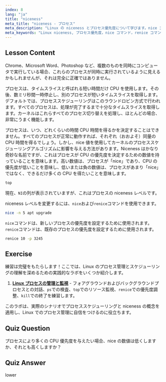 ```yaml
---
index: 8
lang: "ja"
title: "niceness"
meta_title: "niceness - プロセス"
meta_description: "Linux の niceness とプロセス優先度について学びます。nice コマンドと renice コマンドを理解して、プロセスの CPU 時間を管理します。システムパフォーマンスを向上させましょう！"
meta_keywords: "Linux niceness, プロセス優先度，nice コマンド，renice コマンド，Linux チュートリアル，CPU スケジューリング，初心者向け Linux, Linux ガイド"
---
```


## Lesson Content

Chrome、Microsoft Word、Photoshop など、複数のものを同時にコンピュータで実行している場合、これらのプロセスが同時に実行されているように見えるかもしれませんが、それは完全に正確ではありません。

プロセスは、タイムスライスと呼ばれる短い時間だけ CPU を使用します。その後、数ミリ秒間一時停止し、別のプロセスが短いタイムスライスを取得します。デフォルトでは、プロセススケジューリングはこのラウンドロビン方式で行われます。すべてのプロセスは、処理が完了するまで十分なタイムスライスを取得します。カーネルはこれらすべてのプロセス切り替えを処理し、ほとんどの場合、非常にうまく機能します。

プロセスは、いつ、どれくらいの時間 CPU 時間を得るかを決定することはできません。すべてのプロセスが正常に動作すれば、それぞれ（おおよそ）同量の CPU 時間を得るでしょう。しかし、nice 値を使用してカーネルのプロセススケジューリングアルゴリズムに影響を与える方法があります。Niceness はかなり奇妙な名前ですが、これはプロセスが CPU の優先度を決定するための数値を持っていることを意味します。高い数値は、プロセスが「nice」であり、CPU の優先度が低いことを意味し、低いまたは負の数値は、プロセスがあまり「nice」ではなく、できるだけ多くの CPU を得たいことを意味します。

```bash
top
```

現在、`NI`の列が表示されていますが、これはプロセスの niceness レベルです。

niceness レベルを変更するには、`nice`および`renice`コマンドを使用できます。

```bash
nice -n 5 apt upgrade
```

`nice`コマンドは、新しいプロセスの優先度を設定するために使用されます。`renice`コマンドは、既存のプロセスの優先度を設定するために使用されます。

```bash
renice 10 -p 3245
```

## Exercise

練習は完璧をもたらします！ここでは、Linux のプロセス管理とスケジューリングの理解を深めるための実践的なラボをいくつか紹介します。

1. **[Linux プロセスの管理と監視](https://labex.io/ja/labs/comptia-manage-and-monitor-linux-processes-590864)** - フォアグラウンドおよびバックグラウンドプロセスとの対話、`ps`での検査、`top`でのリソース監視、`renice`での優先度調整、`kill`での終了を練習します。

このラボは、実際のシナリオでプロセススケジューリングと niceness の概念を適用し、Linux でのプロセス管理に自信をつけるのに役立ちます。

## Quiz Question

プロセスにより多くの CPU 優先度を与えたい場合、nice の数値は低くしますか、それとも高くしますか？

## Quiz Answer

lower
